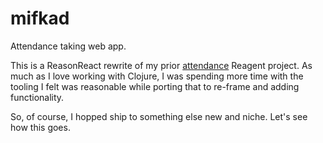 # mifkad

Attendance taking web app.

This is a ReasonReact rewrite of my prior [attendance](https://github.com/deciduously/attendance) Reagent project.  As much as I love working with Clojure, I was spending more time with the tooling I felt was reasonable while porting that to re-frame and adding functionality.

So, of course, I hopped ship to something else new and niche.  Let's see how this goes.
